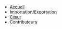 * [Accueil](/fr/intro)
* [Importation/Exportation](/fr/import)
* [Cœur](/fr/core)
* [Contributeurs](/fr/contributors)